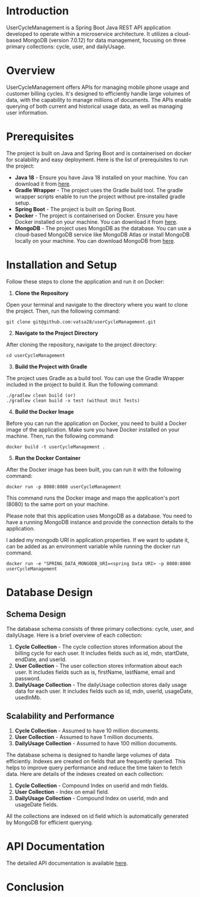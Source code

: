 # Introduction

UserCycleManagement is a Spring Boot Java REST API application developed to operate within a microservice architecture.
It utilizes a cloud-based MongoDB (version 7.0.12) for data management, focusing on three primary collections: cycle, user, and dailyUsage.

# Overview

UserCycleManagement offers APIs for managing mobile phone usage and customer billing cycles. It's designed to efficiently handle large volumes of data, with the capability to manage millions of documents. The APIs enable querying of both current and historical usage data, as well as managing user information.

# Prerequisites

The project is built on Java and Spring Boot and is containerised on docker for scalability and easy deployment.
Here is the list of prerequisites to run the project:

- **Java 18** - Ensure you have Java 18 installed on your machine. You can download it from [here](https://www.oracle.com/java/technologies/javase-jdk18-downloads.html).
- **Gradle Wrapper** - The project uses the Gradle build tool. The gradle wrapper scripts enable to run the project without pre-installed gradle setup. 
- **Spring Boot** - The project is built on Spring Boot.
- **Docker** - The project is containerised on Docker. Ensure you have Docker installed on your machine. You can download it from [here](https://www.docker.com/products/docker-desktop).
- **MongoDB** - The project uses MongoDB as the database. You can use a cloud-based MongoDB service like MongoDB Atlas or install MongoDB locally on your machine. You can download MongoDB from [here](https://www.mongodb.com/try/download/community).

# Installation and Setup

Follow these steps to clone the application and run it on Docker:

1. **Clone the Repository**

Open your terminal and navigate to the directory where you want to clone the project. Then, run the following command:

    git clone git@github.com:vatsa28/userCycleManagement.git
2. **Navigate to the Project Directory**
   
After cloning the repository, navigate to the project directory:

    cd userCycleManagement
3. **Build the Project with Gradle**
   
The project uses Gradle as a build tool. You can use the Gradle Wrapper included in the project to build it. Run the following command:

    ./gradlew clean build (or)
    ./gradlew clean build -x test (without Unit Tests)

4. **Build the Docker Image**
   
Before you can run the application on Docker, you need to build a Docker image of the application. Make sure you have Docker installed on your machine. Then, run the following command:

    docker build -t userCycleManagement .

5. **Run the Docker Container**

After the Docker image has been built, you can run it with the following command:

    docker run -p 8080:8080 userCycleManagement

This command runs the Docker image and maps the application's port (8080) to the same port on your machine.

Please note that this application uses MongoDB as a database. You need to have a running MongoDB instance and provide the connection details to the application. 

I added my mongodb URI in application.properties. If we want to update it, can be added as an environment variable while running the docker run command.

    docker run -e "SPRING_DATA_MONGODB_URI=<spring Data URI> -p 8080:8080 userCycleManagement

# Database Design

## Schema Design

The database schema consists of three primary collections: cycle, user, and dailyUsage. Here is a brief overview of each collection:

1. **Cycle Collection** - The cycle collection stores information about the billing cycle for each user. It includes fields such as id, mdn, startDate, endDate, and userId.
2. **User Collection** - The user collection stores information about each user. It includes fields such as is, firstName, lastName, email and password.
3. **DailyUsage Collection** - The dailyUsage collection stores daily usage data for each user. It includes fields such as id, mdn, userId, usageDate, usedInMb.

## Scalability and Performance

1. **Cycle Collection** - Assumed to have 10 million documents.
2. **User Collection** - Assumed to have 1 million documents.
3. **DailyUsage Collection** - Assumed to have 100 million documents.

The database schema is designed to handle large volumes of data efficiently. 
Indexes are created on fields that are frequently queried. This helps to improve query performance and reduce the time taken to fetch data.
Here are details of the indexes created on each collection:

1. **Cycle Collection** - Compound Index on userId and mdn fields.
2. **User Collection** - Index on email field.
3. **DailyUsage Collection** - Compound Index on userId, mdn and usageDate fields.

All the collections are indexed on id field which is automatically generated by MongoDB for efficient querying.

# API Documentation

The detailed API documentation is available [here](./API_DOC.md).

# Conclusion
